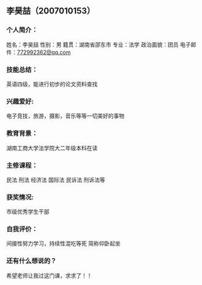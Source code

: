 ## 李昊喆（2007010153）


### 个人简介：

姓名：李昊喆
性别：男
籍贯：湖南省邵东市
专业：法学
政治面貌：团员
电子邮件：772992362@qq.com

### 技能总结：
英语四级，能进行初步的论文资料查找

### 兴趣爱好:
电子竞技，旅游，摄影，音乐等等一切美好的事物

### 教育背景：
湖南工商大学法学院大二年级本科在读

### 主修课程：
民法 刑法 经济法 国际法 民诉法 刑诉法等

### 获奖情况:
市级优秀学生干部

### 自我评价：
间接性努力学习，持续性混吃等死
简称仰卧起坐

### 还有什么想说的？
希望老师让我过这门课，求求了！！
